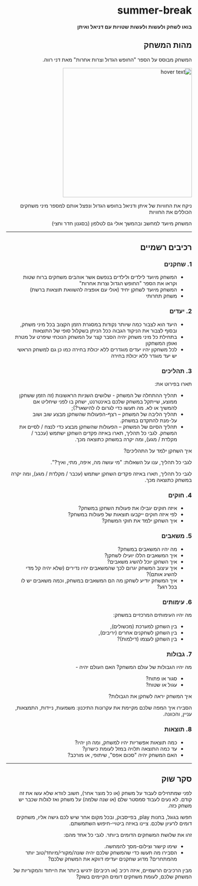 
<div dir='rtl' lang='he'>

# summer-break

**בואו לשחק ולעשות ולעשות שטויות עם דניאל ואיתן**

## מהות המשחק

המשחק מבוסס על הספר "החופש הגדול וצרות אחרות" מאת דני רווה.
  
 <img src="https://simania.co.il/bookimages/covers0/1136.jpg" width="350" title="hover text">
  
ניקח את החוויות של איתן ודניאל בחופש הגדול ונפצל אותם למספר מיני משחקים הכוללים את החוויות

המשחק מיועד למחשב ובהמשך אולי גם לטלפון (בסגנון חדר וחצי)

---


## רכיבים רשמיים


### 1. שחקנים

* המשחק מיועד לילדים ולילדים בנפשם אשר אוהבים משחקים ברוח שטות וקראו את הספר "החופש הגדול וצרות אחרות"
* המשחק מיועד לשחקן יחיד (אולי עם אופציה להשוואת תוצאות ברשת)
* משחק תחרותי 

### 2. יעדים

* היעד הוא לצבור כמה שיותר נקודות במסגרת הזמן הקצוב בכל מיני משחק, ובסוף לצבור את הניקוד הגבוה ככל הניתן בשקלול סופי של התוצאות
* בתחילת כל מיני משחק יהיה הסבר קצר על המשחק הנוכחי שיפרט על מטרת ואופן המשחקון 
* לכל משחקון יהיו יעדים מוגדרים ללא יכולת בחירה כמו כן גם למשחק הראשי יש יעד מוגדר ללא יכולת בחירה

### 3. תהליכים

תארו בפירוט את:

* תהליך ההתחלה של המשחק - שלושים השניות הראשונות (זה הזמן ששחקן ממוצע, שייתקל במשחק שלכם באינטרנט, ישחק בו לפני שיחליט אם להמשיך או לא. מה תעשו כדי לגרום לו להישאר?);
*	תהליך הליבה של המשחק – רצף-הפעולות שהשחקן מבצע שוב ושוב על-מנת להתקדם במשחק.
*	תהליך הסיום של המשחק – הפעולות שהשחקן מבצע כדי לנצח / לסיים את המשחק.
לגבי כל תהליך, תארו באיזה פקדים השחקן ישתמש (עכבר / מקלדת / מגע), ומה יקרה במשחק כתוצאה מכך.

איך השחקן ילמד על התהליכים? 

לגבי כל תהליך, ענו על השאלות: "מי עושה מה, איפה, מתי, ואיך?".

לגבי כל תהליך, תארו באיזה פקדים השחקן ישתמש (עכבר / מקלדת / מגע), ומה יקרה במשחק כתוצאה מכך.

### 4. חוקים

* איזה חוקים יגבילו את פעולות השחקן במשחק?
* לפי איזה חוקים ייקבעו תוצאות של פעולות במשחק?
* איך השחקן ילמד את חוקי המשחק?


### 5. משאבים

* מה יהיו המשאבים במשחק?
* איך המשאבים הללו יועילו לשחקן?
* איך השחקן יוכל להשיג משאבים?
* איך עיצוב המשחק יגרום לכך שהמשאבים יהיו נדירים (שלא יהיה קל מדי להשיג אותם)?
* איך המשחק יודיע לשחקן מה הם המשאבים במשחק, וכמה משאבים יש לו בכל רגע?

### 6. עימותים

מה יהיו העימותים המרכזיים במשחק:

* בין השחקן למערכת (מכשולים),
* בין השחקן לשחקנים אחרים (יריבים),
* בין השחקן לעצמו (דילמות)? 


### 7. גבולות

מה יהיו הגבולות של עולם המשחק? האם העולם יהיה - 
* סגור או פתוח?
*  עגול או שטוח? 

 איך המשחק יראה לשחקן את הגבולות? 
 
 הסבירו איך המפה שלכם מקיימת את עקרונות התיכנון: משמעות, ניידות, התמצאות, עניין, והכוונה.


### 8. תוצאות

* כמה תוצאות אפשריות יהיו למשחק, ומה הן יהיו? 
* עד כמה התוצאה תלויה במזל לעומת כישרון? 
* האם המשחק יהיה "סכום אפס", שיתופי, או מורכב?

---

## סקר שוק

לפני שמתחילים לעבוד על משחק (או כל מוצר אחר), חשוב לוודא שלא עשו את זה קודם. לא נעים לעבוד סמסטר שלם (או שנה שלמה) על משחק ואז לגלות שכבר יש משחק כזה. 

חפשו בגוגל, בחנות play, בפייסבוק, ובכל מקום אחר שיש לכם גישה אליו, משחקים דומים לרעיון שלכם. ציינו באיזה ביטויי-חיפוש השתמשתם.

זהו את שלושת המשחקים הדומים ביותר. לגבי כל אחד מהם:

* שימו קישור וצילום-מסך להמחשה.
* הסבירו מה תעשו כדי שהמשחק שלכם יהיה שונה/מקורי/מיוחד/טוב יותר מהמתחרים?  מדוע שחקנים יעדיפו דווקא את המשחק שלכם?

מבין הרכיבים הרשמיים, 
איזה רכיב (או רכיבים) ידגיש ביותר את הייחוד והמקוריות של המשחק שלכם, לעומת משחקים דומים הקיימים בשוק?


</div>
